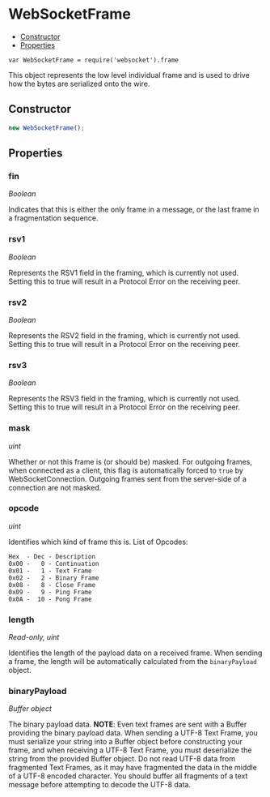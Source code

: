 WebSocketFrame
==============

* [Constructor](#constructor)
* [Properties](#properties)

`var WebSocketFrame = require('websocket').frame`

This object represents the low level individual frame and is used to drive how the bytes are serialized onto the wire.

Constructor
-----------
```javascript
new WebSocketFrame();
```

Properties
----------

### fin
*Boolean*

Indicates that this is either the only frame in a message, or the last frame in a fragmentation sequence.

### rsv1
*Boolean*

Represents the RSV1 field in the framing, which is currently not used.  Setting this to true will result in a Protocol Error on the receiving peer.

### rsv2
*Boolean*

Represents the RSV2 field in the framing, which is currently not used.  Setting this to true will result in a Protocol Error on the receiving peer.

### rsv3
*Boolean*

Represents the RSV3 field in the framing, which is currently not used.  Setting this to true will result in a Protocol Error on the receiving peer.

### mask
*uint*

Whether or not this frame is (or should be) masked.  For outgoing frames, when connected as a client, this flag is automatically forced to `true` by WebSocketConnection.  Outgoing frames sent from the server-side of a connection are not masked.

### opcode
*uint*

Identifies which kind of frame this is.  List of Opcodes:

    Hex  - Dec - Description
    0x00 -   0 - Continuation
    0x01 -   1 - Text Frame
    0x02 -   2 - Binary Frame
    0x08 -   8 - Close Frame
    0x09 -   9 - Ping Frame
    0x0A -  10 - Pong Frame

### length
*Read-only, uint*

Identifies the length of the payload data on a received frame.  When sending a frame, the length will be automatically calculated from the `binaryPayload` object.

### binaryPayload
*Buffer object*

The binary payload data.  **NOTE**: Even text frames are sent with a Buffer providing the binary payload data.  When sending a UTF-8 Text Frame, you must serialize your string into a Buffer object before constructing your frame, and when receiving a UTF-8 Text Frame, you must deserialize the string from the provided Buffer object.  Do not read UTF-8 data from fragmented Text Frames, as it may have fragmented the data in the middle of a UTF-8 encoded character.  You should buffer all fragments of a text message before attempting to decode the UTF-8 data.
